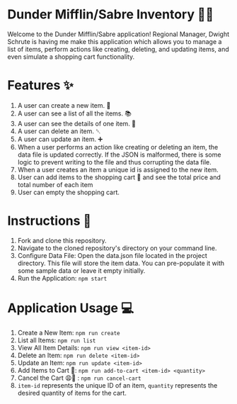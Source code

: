 # Dunder Mifflin/Sabre Inventory 🏢📝

Welcome to the Dunder Mifflin/Sabre application! Regional Manager, Dwight Schrute is having me make this application which allows you to manage a list of items, perform actions like creating, deleting, and updating items, and even simulate a shopping cart functionality.

# Features ✨
1. A user can create a new item. 🚧
2. A user can see a list of all the items. 📚
3. A user can see the details of one item. 👀
4. A user can delete an item. ␡
5. A user can update an item. ➕
6. When a user performs an action like creating or deleting an item, the data file is updated correctly. If the JSON is malformed, there is some logic to prevent writing to the file and thus corrupting the data file.
7. When a user creates an item a unique id is assigned to the new item.
8. User can add items to the shopping cart 🛒 and see the total price and total number of each item 
9. User can empty the shopping cart.

# Instructions 📝
1. Fork and clone this repository. 
2. Navigate to the cloned repository's directory on your command line.
3. Configure Data File: Open the data.json file located in the project directory. This file will store the item data. You can pre-populate it with some sample data or leave it empty initially.
4. Run the Application: `npm start`

# Application Usage 💻
1. Create a New Item: `npm run create`
2. List all Items: `npm run list`
3. View All Item Details: `npm run view <item-id>`
4. Delete an Item: `npm run delete <item-id>`
5. Update an Item: `npm run update <item-id>`
6. Add Items to Cart 🛒: `npm run add-to-cart <item-id> <quantity>`
7. Cancel the Cart 😩🛒 : `npm run cancel-cart`
8. `item-id` represents the unique ID of an item, `quantity` represents the desired quantity of items for the cart. 